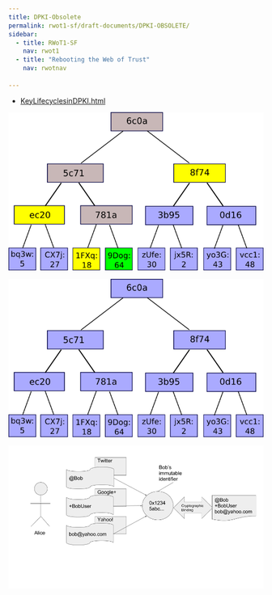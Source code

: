 ```yaml
---
title: DPKI-Obsolete
permalink: rwot1-sf/draft-documents/DPKI-OBSOLETE/
sidebar:
  - title: RWoT1-SF
    nav: rwot1
  - title: "Rebooting the Web of Trust"
    nav: rwotnav

---
```


* [KeyLifecyclesinDPKI.html](KeyLifecyclesinDPKI.html)

![](images/image00.png)

![](images/image01.png)

![](images/image02.png)

